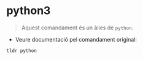 # python3

> Aquest comandament és un àlies de `python`.

- Veure documentació pel comandament original:

`tldr python`
